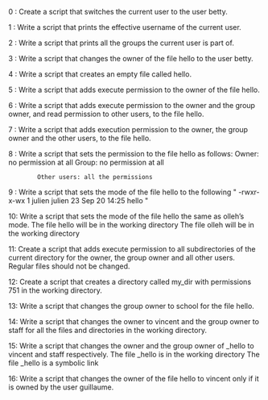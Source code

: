 0 : Create a script that switches the current user to the user betty.

1 : Write a script that prints the effective username of the current user.

2 : Write a script that prints all the groups the current user is part of.

3 : Write a script that changes the owner of the file hello to the user betty.

4 : Write a script that creates an empty file called hello.

5 : Write a script that adds execute permission to the owner of the file hello.

6 : Write a script that adds execute permission to the owner and the group owner, and read permission to other users, to the file hello.

7 : Write a script that adds execution permission to the owner, the group owner and the other users, to the file hello.

8 : Write a script that sets the permission to the file hello as follows:
			Owner: no permission at all
			Group: no permission at all

			Other users: all the permissions
9 : Write a script that sets the mode of the file hello to the following " -rwxr-x-wx 1 julien julien 23 Sep 20 14:25 hello "

10: Write a script that sets the mode of the file hello the same as olleh’s mode.
			The file hello will be in the working directory
			The file olleh will be in the working directory

11: Create a script that adds execute permission to all subdirectories of the current directory for the owner, the group owner and all other users. Regular files should not be changed.

12: Create a script that creates a directory called my_dir with permissions 751 in the working directory.

13: Write a script that changes the group owner to school for the file hello.

14: Write a script that changes the owner to vincent and the group owner to staff for all the files and directories in the working directory.

15: Write a script that changes the owner and the group owner of _hello to vincent and staff respectively.
			The file _hello is in the working directory
			The file _hello is a symbolic link

16: Write a script that changes the owner of the file hello to vincent only if it is owned by the user guillaume.
